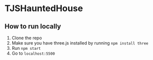 # TJSHauntedHouse

## How to run locally

1. Clone the repo
2. Make sure you have three.js installed by running `npm install three`
3. Run `npm start`
4. Go to `localhost:5500`

